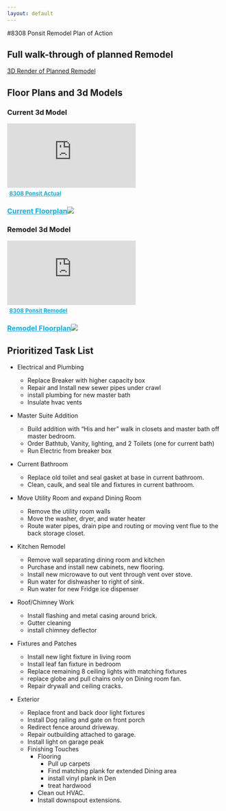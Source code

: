```yaml
---
layout: default
---
```


#8308 Ponsit Remodel Plan of Action

## Full walk-through of planned Remodel
[3D Render of Planned Remodel](./FullRemodel.html)

## Floor Plans and 3d Models

### Current 3d Model 
<div class="sketchfab-embed-wrapper"> <iframe title="8308 Ponsit Actual" frameborder="0" allowfullscreen mozallowfullscreen="true" webkitallowfullscreen="true" allow="autoplay; fullscreen; xr-spatial-tracking" xr-spatial-tracking execution-while-out-of-viewport execution-while-not-rendered web-share src="https://sketchfab.com/models/959e26c057c94ef4b06e54766ce4c5d5/embed?dnt=1"> </iframe> <p style="font-size: 13px; font-weight: normal; margin: 5px; color: #4A4A4A;"> <a href="https://sketchfab.com/3d-models/8308-ponsit-actual-959e26c057c94ef4b06e54766ce4c5d5?utm_medium=embed&utm_campaign=share-popup&utm_content=959e26c057c94ef4b06e54766ce4c5d5" target="_blank" style="font-weight: bold; color: #1CAAD9;"> 8308 Ponsit Actual</p></div>

### Current Floorplan[![](8308%20Ponsit%20actual%20wDimensions.svg)](8308%20Ponsit%20actual%20wDimensions.svg)

### Remodel 3d Model

<div class="sketchfab-embed-wrapper"> <iframe title="8308 Ponsit Remodel" frameborder="0" allowfullscreen mozallowfullscreen="true" webkitallowfullscreen="true" allow="autoplay; fullscreen; xr-spatial-tracking" xr-spatial-tracking execution-while-out-of-viewport execution-while-not-rendered web-share src="https://sketchfab.com/models/82135869a6bf44c98516482c2f1ebd23/embed?dnt=1"> </iframe> <p style="font-size: 13px; font-weight: normal; margin: 5px; color: #4A4A4A;"> <a href="https://sketchfab.com/3d-models/8308-ponsit-remodel-82135869a6bf44c98516482c2f1ebd23?utm_medium=embed&utm_campaign=share-popup&utm_content=82135869a6bf44c98516482c2f1ebd23" target="_blank" style="font-weight: bold; color: #1CAAD9;"> 8308 Ponsit Remodel</p></div>

### Remodel Floorplan[![](PonsitRemod.svg)]((PonsitRemod.svg))

## Prioritized Task List
- Electrical and Plumbing
  - Replace Breaker with higher capacity box
  - Repair and Install new sewer pipes under crawl
  - install plumbing for new master bath
  - Insulate hvac vents

- Master Suite Addition
  - Build addition with “His and her” walk in closets and master bath off master bedroom.
  - Order Bathtub, Vanity, lighting, and 2 Toilets (one for current bath)
  - Run Electric from breaker box

- Current Bathroom
  - Replace old toilet and seal gasket at base in current bathroom.
  - Clean, caulk, and seal tile and fixtures in current bathroom.

- Move Utility Room and expand Dining Room
    - Remove the utility room walls
    - Move the washer, dryer, and water heater
    - Route water pipes, drain pipe and routing or moving vent flue to the back storage closet.

- Kitchen Remodel
    - Remove wall separating dining room and kitchen
    - Purchase and install new cabinets, new flooring.
    - Install new microwave to out vent through vent over stove.
    - Run water for dishwasher to right of sink.
    - Run water for new Fridge ice dispenser

- Roof/Chimney Work
    - Install flashing and metal casing around brick.
    - Gutter cleaning
    - install chimney deflector
  
- Fixtures and Patches
  - Install new light fixture in living room
  - Install leaf fan fixture in bedroom
  - Replace remaining 8 ceiling lights with matching fixtures
  - replace globe and pull chains only on Dining room fan.
  - Repair drywall and ceiling cracks.

- Exterior
  - Replace front and back door light fixtures
  - Install Dog railing and gate on front porch
  - Redirect fence around driveway.
  - Repair outbuilding attached to garage.
  - Install light on garage peak
  - Finishing Touches
    - Flooring
      - Pull up carpets
      - Find matching plank for extended Dining area
      - install vinyl plank in Den
      - treat hardwood
    - Clean out HVAC.
    - Install downspout extensions.